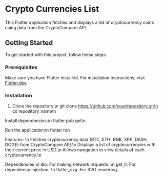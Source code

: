 # Crypto Currencies List
This Flutter application fetches and displays a list of cryptocurrency coins using data from the CryptoCompare API.

## Getting Started
To get started with this project, follow these steps:

### Prerequisites
Make sure you have Flutter installed. For installation instructions, visit [Flutter.dev](https://flutter.dev/docs/get-started/install).

### Installation
1. Clone the repository:\n
   git clone https://github.com/your/repository.git\n
   cd repository_name\n

Install dependencies:\n
flutter pub get\n

Run the application:\n
flutter run

Features: \n
Fetches cryptocurrency data (BTC, ETH, BNB, XRP, DASH, DOGE) from CryptoCompare API.\n
Displays a list of cryptocurrencies with their current price in USD.\n
Allows navigation to view details of each cryptocurrency.\n

Dependencies \n
dio: For making network requests. \n
get_it: For dependency injection. \n
flutter_svg: For SVG rendering.
